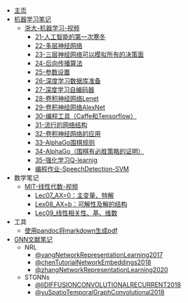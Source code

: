 <!-- _sidebar.md -->

* [主页](README.md)
* [机器学习笔记](Notes-机器学习/README.md)
	* [浙大-机器学习-视频](Notes-机器学习/浙大-机器学习-视频/README.md)
		* [21-人工智能的第一次寒冬](Notes-机器学习/浙大-机器学习-视频/21-人工智能的第一次寒冬.md)
		* [22-多层神经网络](Notes-机器学习/浙大-机器学习-视频/22-多层神经网络.md)
		* [23-三层神经网络可以模拟所有的决策面](Notes-机器学习/浙大-机器学习-视频/23-三层神经网络可以模拟所有的决策面.md)
		* [24-后向传播算法](Notes-机器学习/浙大-机器学习-视频/24-后向传播算法.md)
		* [25-参数设置](Notes-机器学习/浙大-机器学习-视频/25-参数设置.md)
		* [26-深度学习数据库准备](Notes-机器学习/浙大-机器学习-视频/26-深度学习数据库准备.md)
		* [27-深度学习自编码器](Notes-机器学习/浙大-机器学习-视频/27-深度学习自编码器.md)
		* [28-卷积神经网络Lenet](Notes-机器学习/浙大-机器学习-视频/28-卷积神经网络Lenet.md)
		* [29-卷积神经网络AlexNet](Notes-机器学习/浙大-机器学习-视频/29-卷积神经网络AlexNet.md)
		* [30-编程工具（Caffe和Tensorflow）](Notes-机器学习/浙大-机器学习-视频/30-编程工具（Caffe和Tensorflow）.md)
		* [31-流行的网络结构](Notes-机器学习/浙大-机器学习-视频/31-流行的网络结构.md)
		* [32-卷积神经网络的应用](Notes-机器学习/浙大-机器学习-视频/32-卷积神经网络的应用.md)
		* [33-AlphaGo围棋规则](Notes-机器学习/浙大-机器学习-视频/33-AlphaGo围棋规则.md)
		* [34-AlphaGo（围棋有必胜策略的证明）](Notes-机器学习/浙大-机器学习-视频/34-AlphaGo（围棋有必胜策略的证明）.md)
		* [35-强化学习Q-learnig](Notes-机器学习/浙大-机器学习-视频/35-强化学习Q-learnig.md)
		* [编程作业-SpeechDetection-SVM](Notes-机器学习/浙大-机器学习-视频/编程作业-SpeechDetection-SVM.md)
* 数学笔记
	* [MIT-线性代数-视频](Notes-数学/MIT-线性代数-视频/README.md)
		* [Lec07_AX=0：主变量、特解](Notes-数学/MIT-线性代数-视频/Lec07_AX=0：主变量、特解.md)
		* [Lex08_AX=b：可解性及解的结构](Notes-数学/MIT-线性代数-视频/Lex08_AX=b：可解性及解的结构.md)
		* [Lec09_线性相关性、基、维数](Notes-数学/MIT-线性代数-视频/Lec09_线性相关性、基、维数.md)
* 工具
	* [使用pandoc将markdown生成pdf](杂项/pandoc生成pdf文件.md)
* [GNN文献笔记](Reading%20notes/README.md)
	* NRL
		* [@yangNetworkRepresentationLearning2017](Reading%20notes/@yangNetworkRepresentationLearning2017.md)
		* [@chenTutorialNetworkEmbeddings2018](Reading%20notes/@chenTutorialNetworkEmbeddings2018.md)
		* [@zhangNetworkRepresentationLearning2020](Reading%20notes/@zhangNetworkRepresentationLearning2020.md)
	* STGNNs
		* [@liDIFFUSIONCONVOLUTIONALRECURRENT2018](Reading%20notes/@liDIFFUSIONCONVOLUTIONALRECURRENT2018.md)
		* [@yuSpatioTemporalGraphConvolutional2018](Reading%20notes/@yuSpatioTemporalGraphConvolutional2018.md)
